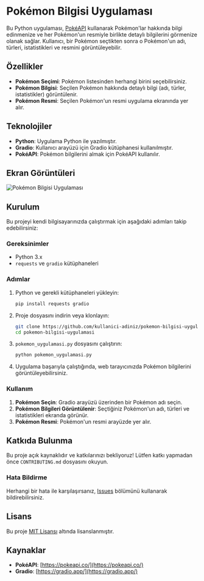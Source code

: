 # Pokémon Bilgisi Uygulaması

Bu Python uygulaması, [PokéAPI](https://pokeapi.co/) kullanarak Pokémon'lar hakkında bilgi edinmenize ve her Pokémon'un resmiyle birlikte detaylı bilgilerini görmenize olanak sağlar. Kullanıcı, bir Pokémon seçtikten sonra o Pokémon'un adı, türleri, istatistikleri ve resmini görüntüleyebilir.

## Özellikler

- **Pokémon Seçimi**: Pokémon listesinden herhangi birini seçebilirsiniz.
- **Pokémon Bilgisi**: Seçilen Pokémon hakkında detaylı bilgi (adı, türler, istatistikler) görüntülenir.
- **Pokémon Resmi**: Seçilen Pokémon'un resmi uygulama ekranında yer alır.

## Teknolojiler

- **Python**: Uygulama Python ile yazılmıştır.
- **Gradio**: Kullanıcı arayüzü için Gradio kütüphanesi kullanılmıştır.
- **PokéAPI**: Pokémon bilgilerini almak için PokéAPI kullanılır.

## Ekran Görüntüleri

![Pokémon Bilgisi Uygulaması](screenshot.png)

## Kurulum

Bu projeyi kendi bilgisayarınızda çalıştırmak için aşağıdaki adımları takip edebilirsiniz:

### Gereksinimler

- Python 3.x
- `requests` ve `gradio` kütüphaneleri

### Adımlar

1. Python ve gerekli kütüphaneleri yükleyin:

    ```bash
    pip install requests gradio
    ```

2. Proje dosyasını indirin veya klonlayın:

    ```bash
    git clone https://github.com/kullanici-adiniz/pokemon-bilgisi-uygulamasi.git
    cd pokemon-bilgisi-uygulamasi
    ```

3. `pokemon_uygulamasi.py` dosyasını çalıştırın:

    ```bash
    python pokemon_uygulamasi.py
    ```

4. Uygulama başarıyla çalıştığında, web tarayıcınızda Pokémon bilgilerini görüntüleyebilirsiniz.

### Kullanım

1. **Pokémon Seçin**: Gradio arayüzü üzerinden bir Pokémon adı seçin.
2. **Pokémon Bilgileri Görüntülenir**: Seçtiğiniz Pokémon'un adı, türleri ve istatistikleri ekranda görünür.
3. **Pokémon Resmi**: Pokémon'un resmi arayüzde yer alır.

## Katkıda Bulunma

Bu proje açık kaynaklıdır ve katkılarınızı bekliyoruz! Lütfen katkı yapmadan önce `CONTRIBUTING.md` dosyasını okuyun.

### Hata Bildirme

Herhangi bir hata ile karşılaşırsanız, [Issues](https://github.com/kullanici-adiniz/pokemon-bilgisi-uygulamasi/issues) bölümünü kullanarak bildirebilirsiniz.

## Lisans

Bu proje [MIT Lisansı](LICENSE) altında lisanslanmıştır.

## Kaynaklar

- **PokéAPI**: [https://pokeapi.co/](https://pokeapi.co/)
- **Gradio**: [https://gradio.app/](https://gradio.app/)
